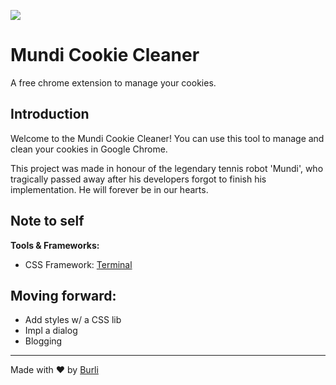 ![](/assets/mundi_header.png)

Mundi Cookie Cleaner
============

A free chrome extension to manage your cookies.

Introduction
------------

Welcome to the Mundi Cookie Cleaner! You can use this tool to manage and clean your cookies in Google Chrome.

This project was made in honour of the legendary tennis robot 'Mundi', who tragically passed away after his developers forgot to finish his implementation.
He will forever be in our hearts.


## Note to self

**Tools & Frameworks:**
- CSS Framework: [Terminal](https://github.com/Gioni06/terminal.css)
 


## Moving forward:

- Add styles w/ a CSS lib
- Impl a dialog
- Blogging

* * * * *

Made with ❤️ by [Burli](burli.biz)

